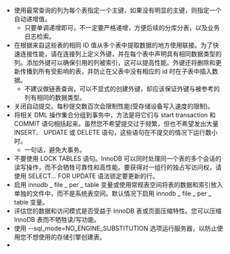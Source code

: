 - 使用最常查询的列为每个表指定一个主键，如果没有明显的主键，则指定一个自动递增值。
	- 只要单调递增即可，不一定要严格递增，方便后续的分库分表，以及业务日志检索。
- 在根据来自这些表的相同 ID 值从多个表中提取数据的地方使用联接。为了快速连接性能，请在连接列上定义外键，并在每个表中声明具有相同数据类型的列。添加外键可以确保引用的列被索引，这可以提高性能。外键还将删除和更新传播到所有受影响的表，并防止在父表中没有相应的 id 时在子表中插入数据。
	- 不建议做链表查询，可以不显式的创建外键，却应该保证外键与被参考的列有相同的数据类型。
- 关闭自动提交。每秒提交数百次会限制性能(受存储设备写入速度的限制)。
- 将相关 DML 操作集合分组到事务中，方法是将它们与 start transaction 和 COMMIT 语句相括起来。虽然您不希望提交过于频繁，但也不希望发出大量 INSERT、 UPDATE 或 DELETE 语句，这些语句在不提交的情况下运行数小时。
	- 一句话，避免大事务。
- 不要使用 LOCK TABLES 语句。InnoDB 可以同时处理同一个表的多个会话的读写操作，而不会牺牲可靠性和高性能。要获得对一组行的独占写访问权，请使用 SELECT... FOR UPDATE 语法锁定要更新的行。
- 启用 innodb _ file _ per _ table 变量或使用常规表空间将表的数据和索引放入单独的文件中，而不是系统表空间。默认情况下启用 innodb _ file _ per _ table 变量。
- 评估您的数据和访问模式是否受益于 InnoDB 表或页面压缩特性。您可以压缩 InnoDB 表而不牺牲读/写功能。
- 使用  --sql_mode=NO_ENGINE_SUBSTITUTION  选项运行服务器，以防止使用您不想使用的存储引擎创建表。
-